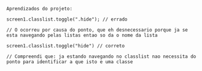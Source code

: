 
    Aprendizados do projeto:

    screen1.classlist.toggle(".hide"); // errado

    // O ocorreu por causa do ponto, que eh desnecessario porque ja se esta navegando pelas listas entao so da o nome da lista

    screen1.classlist.toggle("hide") // correto

    // Compreendi que: ja estando navegando no classlist nao necessita do ponto para identificar a que isto e uma classe



